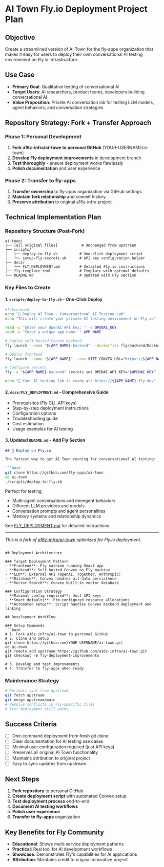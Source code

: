 # AI Town Fly.io Deployment Project Plan

## Objective
Create a streamlined version of AI Town for the fly-apps organization that makes it easy for users to deploy their own conversational AI testing environment on Fly.io infrastructure.

## Use Case
- **Primary Goal**: Qualitative testing of conversational AI
- **Target Users**: AI researchers, product teams, developers building conversational AI
- **Value Proposition**: Private AI conversation lab for testing LLM models, agent behaviors, and conversation strategies

## Repository Strategy: Fork + Transfer Approach

### Phase 1: Personal Development
1. **Fork a16z-infra/ai-town to personal GitHub** (YOUR-USERNAME/ai-town)
2. **Develop Fly deployment improvements** in development branch
3. **Test thoroughly** - ensure deployment works flawlessly
4. **Polish documentation** and user experience

### Phase 2: Transfer to fly-apps
1. **Transfer ownership** to fly-apps organization via GitHub settings
2. **Maintain fork relationship** and commit history
3. **Preserve attribution** to original a16z-infra project

## Technical Implementation Plan

### Repository Structure (Post-Fork)
```
ai-town/
├── [all original files]           # Unchanged from upstream
├── scripts/
│   ├── deploy-to-fly.sh          # One-click deployment script
│   └── setup-fly-secrets.sh      # API key configuration helper
├── docs/
│   └── FLY_DEPLOYMENT.md         # Detailed Fly.io instructions
├── fly.template.toml             # Template with optimal defaults
└── README.md                     # Updated with Fly section
```

### Key Files to Create

#### 1. `scripts/deploy-to-fly.sh` - One-Click Deploy
```bash
#!/bin/bash
echo "🧪 Deploy AI Town - Conversational AI Testing Lab"
echo "This will create your private AI testing environment on Fly.io"

read -p "Enter your OpenAI API key: " -s OPENAI_KEY
read -p "Enter a unique app name: " APP_NAME

# Deploy self-hosted Convex backend
fly launch --name "${APP_NAME}-backend" --dockerfile fly/backend/Dockerfile

# Deploy frontend  
fly launch --name "${APP_NAME}" --env VITE_CONVEX_URL="https://${APP_NAME}-backend.fly.dev"

# Configure secrets
fly -a "${APP_NAME}-backend" secrets set OPENAI_API_KEY="$OPENAI_KEY"

echo "🎉 Your AI testing lab is ready at: https://${APP_NAME}.fly.dev"
```

#### 2. `docs/FLY_DEPLOYMENT.md` - Comprehensive Guide
- Prerequisites (Fly CLI, API keys)
- Step-by-step deployment instructions
- Configuration options
- Troubleshooting guide
- Cost estimation
- Usage examples for AI testing

#### 3. Updated `README.md` - Add Fly Section
```markdown
## 🚀 Deploy on Fly.io

The fastest way to get AI Town running for conversational AI testing:

```bash
git clone https://github.com/fly-apps/ai-town
cd ai-town
./scripts/deploy-to-fly.sh
```

Perfect for testing:
- Multi-agent conversations and emergent behaviors
- Different LLM providers and models
- Conversation prompts and agent personalities
- Memory systems and relationship dynamics

See [FLY_DEPLOYMENT.md](docs/FLY_DEPLOYMENT.md) for detailed instructions.

---
*This is a fork of [a16z-infra/ai-town](https://github.com/a16z-infra/ai-town) optimized for Fly.io deployment.*
```

## Deployment Architecture

### Target Deployment Pattern
- **Frontend**: Fly machine running React app
- **Backend**: Self-hosted Convex on Fly machine
- **LLM**: External API (OpenAI, Together, Anthropic)
- **Database**: Convex handles all data persistence
- **Vector Search**: Convex built-in vector database

### Configuration Strategy
- **Minimal config required**: Just API keys
- **Smart defaults**: Pre-configured resource allocations
- **Automated setup**: Script handles Convex backend deployment and linking

## Development Workflow

### Setup Commands
```bash
# 1. Fork a16z-infra/ai-town to personal GitHub
# 2. Clone and setup
git clone https://github.com/YOUR-USERNAME/ai-town.git
cd ai-town
git remote add upstream https://github.com/a16z-infra/ai-town.git
git checkout -b fly-deployment-improvements

# 3. Develop and test improvements
# 4. Transfer to fly-apps when ready
```

### Maintenance Strategy
```bash
# Periodic sync from upstream
git fetch upstream
git merge upstream/main
# Resolve conflicts in Fly-specific files
# Test deployment still works
```

## Success Criteria
- [ ] One-command deployment from fresh git clone
- [ ] Clear documentation for AI testing use cases
- [ ] Minimal user configuration required (just API keys)
- [ ] Preserves all original AI Town functionality
- [ ] Maintains attribution to original project
- [ ] Easy to sync updates from upstream

## Next Steps
1. **Fork repository** to personal GitHub
2. **Create deployment script** with automated Convex setup
3. **Test deployment process** end-to-end
4. **Document AI testing workflows** 
5. **Polish user experience**
6. **Transfer to fly-apps** organization

## Key Benefits for Fly Community
- **Educational**: Shows multi-service deployment patterns
- **Practical**: Real tool for AI development workflows
- **Showcase**: Demonstrates Fly's capabilities for AI applications
- **Attribution**: Maintains credit to original innovative project